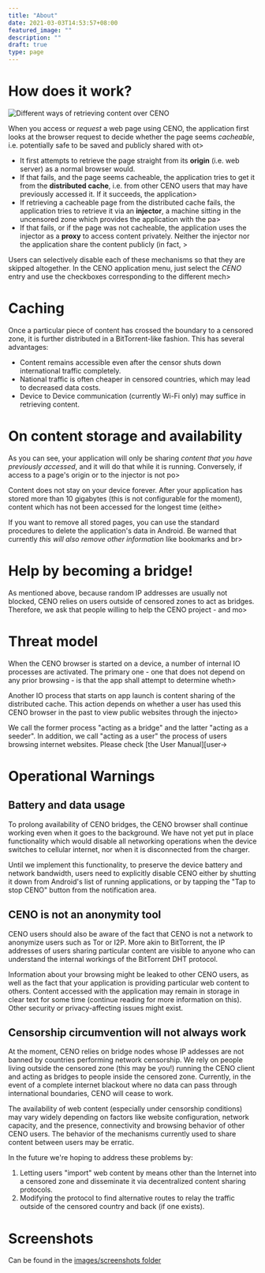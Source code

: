 ```yaml
---
title: "About"
date: 2021-03-03T14:53:57+08:00
featured_image: ""
description: ""
draft: true
type: page
---
```


# How does it work?

![Different ways of retrieving content over CENO](/images/ceno-access.svg "How CENO works")

When you access or *request* a web page using CENO, the application first looks at the browser request to decide whether the page seems *cacheable*, i.e. potentially safe to be saved and publicly shared with ot>

  - It first attempts to retrieve the page straight from its **origin** (i.e. web server) as a normal browser would.
  - If that fails, and the page seems cacheable, the application tries to get it from the **distributed cache**, i.e. from other CENO users that may have previously accessed it.  If it succeeds, the application>
  - If retrieving a cacheable page from the distributed cache fails, the application tries to retrieve it via an **injector**, a machine sitting in the uncensored zone which provides the application with the pa>
  - If that fails, or if the page was not cacheable, the application uses the injector as a **proxy** to access content privately.  Neither the injector nor the application share the content publicly (in fact, >

Users can selectively disable each of these mechanisms so that they are skipped altogether.  In the CENO application menu, just select the *CENO* entry and use the checkboxes corresponding to the different mech>

# Caching

Once a particular piece of content has crossed the boundary to a censored zone, it is further distributed in a BitTorrent-like fashion. This has several advantages:

* Content remains accessible even after the censor shuts down international traffic completely.
* National traffic is often cheaper in censored countries, which may lead to decreased data costs.
* Device to Device communication (currently Wi-Fi only) may suffice in retrieving content.

# On content storage and availability

As you can see, your application will only be sharing *content that you have previously accessed*, and it will do that while it is running.  Conversely, if access to a page's origin or to the injector is not po>

Content does not stay on your device forever.  After your application has stored more than 10 gigabytes (this is not configurable for the moment), content which has not been accessed for the longest time (eithe>

If you want to remove all stored pages, you can use the standard procedures to delete the application's data in Android.  Be warned that currently *this will also remove other information* like bookmarks and br>

# Help by becoming a bridge!

As mentioned above, because random IP addresses are usually not blocked, CENO relies on users outside of censored zones to act as bridges. Therefore, we ask that people willing to help the CENO project - and mo>

# Threat model

When the CENO browser is started on a device, a number of internal IO processes are activated. The primary one - one that does not depend on any prior browsing - is that the app shall attempt to determine wheth>

Another IO process that starts on app launch is content sharing of the distributed cache. This action depends on whether a user has used this CENO browser in the past to view public websites through the injecto>

We call the former process "acting as a bridge" and the latter "acting as a seeder". In addition, we call "acting as a user" the process of users browsing internet websites. Please check [the User Manual][user->

[user-manual-risks]: user-manual/en/concepts/risks.md
    "Censorship.no! User Manual — Risks in using CENO/Ouinet"

# Operational Warnings
## Battery and data usage

To prolong availability of CENO bridges, the CENO browser shall continue working even when it goes to the background. We have not yet put in place functionality which would disable all networking operations when the device switches to cellular internet, nor when it is disconnected from the charger.

Until we implement this functionality, to preserve the device battery and network bandwidth, users need to explicitly disable CENO either by shutting it down from Android's list of running applications, or by tapping the "Tap to stop CENO" button from the notification area.

## CENO is not an anonymity tool

CENO users should also be aware of the fact that CENO is not a network to anonymize users such as Tor or I2P. More akin to BitTorrent, the IP addresses of users sharing particular content are visible to anyone who can understand the internal workings of the BitTorrent DHT protocol.

Information about your browsing might be leaked to other CENO users, as well as the fact that your application is providing particular web content to others. Content accessed with the application may remain in storage in clear text for some time (continue reading for more information on this).  Other security or privacy-affecting issues might exist.

## Censorship circumvention will not always work

At the moment, CENO relies on bridge nodes whose IP addesses are not banned by countries performing network censorship. We rely on people living outside the censored zone (this may be you!) running the CENO client and acting as bridges to people inside the censored zone. Currently, in the event of a complete internet blackout where no data can pass through international boundaries, CENO will cease to work.

The availability of web content (especially under censorship conditions) may vary widely depending on factors like website configuration, network capacity, and the presence, connectivity and browsing behavior of other CENO users. The behavior of the mechanisms currently used to share content between users may be erratic.

In the future we're hoping to address these problems by:

1. Letting users "import" web content by means other than the Internet into a censored zone and disseminate it via decentralized content sharing protocols.
2. Modifying the protocol to find alternative routes to relay the traffic outside of the censored country and back (if one exists).

# Screenshots

Can be found in the [images/screenshots folder](images/screenshots)
